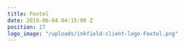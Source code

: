 ```yaml
---
title: Foxtel
date: 2019-06-04 04:15:00 Z
position: 17
logo_image: "/uploads/inkfield-client-logo-Foxtel.png"
---
```


